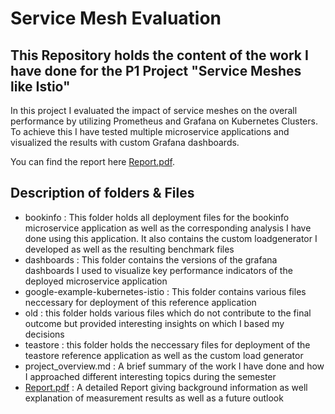 # Service Mesh Evaluation

## This Repository holds the content of the work I have done for the P1 Project "Service Meshes like Istio"

In this project I evaluated the impact of service meshes on the overall performance by utilizing Prometheus and Grafana on Kubernetes Clusters. 
To achieve this I have tested multiple microservice applications and visualized the results with custom Grafana dashboards.

You can find the report here [Report.pdf](Report.pdf).


## Description of folders & Files
- bookinfo :
	This folder holds all deployment files for the bookinfo microservice application as well as the corresponding analysis I have done using this application.
	It also contains the custom loadgenerator I developed as well as the resulting benchmark files
- dashboards :
	This folder contains the versions of the grafana dashboards I used to visualize key performance indicators of the deployed microservice application
- google-example-kubernetes-istio :
	This folder contains various files neccessary for deployment of this reference application
- old :
	this folder holds various files which do not contribute to the final outcome but provided interesting insights on which I based my decisions
- teastore :
	this folder holds the neccessary files for deployment of the teastore reference application as well as the custom load generator
- project_overview.md :
	A brief summary of the work I have done and how I approached different interesting topics during the semester
- [Report.pdf](Report.pdf) :
	A detailed Report giving background information as well explanation of measurement results as well as a future outlook	
